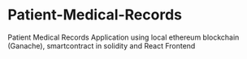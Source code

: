 # Patient-Medical-Records
Patient Medical Records Application using local ethereum blockchain (Ganache), smartcontract in solidity and React Frontend
